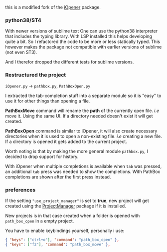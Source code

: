 this is a modified fork of the [iOpener] package.  

### python38/ST4
With newer versions of sublime text
One can use the python38 interpreter that includes
the typing library. With LSP installed this helps
developing quite a bit. So I refactored the code
to be more or less statically typed.
This however makes the package not compatible with
earlier versions of sublime (not even ST3).

And I therefor dropped the different tests for
sublime versions.

### Restructured the project 
`iOpener.py` -> `pathbox.py`, `PathBoxOpen.py`

I extracted the tab-completion stuff into a separate module
so it is "easy" to use it for other things than opening a file.

**PathBoxMove** command will rename the **path** of the currently
open file. *i.e* move it. Using the same UI. If a directory needed
doesn't exist it will get created.

**PathBoxOpen** command is similar to iOpener, it will also
create necessary directories when it is used to open a
non-existing file. *i.e* creating a new file.
If a directory is opened it gets added to the current
project. 

Worth noting is that by making the more general
module `pathbox.py`, I decided to drop support
for history.

With iOpener when multiple completions is available
when `tab` was pressed, an additional `tab` press
was needed to show the completions. With PathBox
completions are shown after the first press
instead.

### preferences

If the setting `"use_project_manager"` is set
to **true**, new project will get created using
the [ProjectManager] package if it is installed.  

New projects is in that case created when a folder
is opened with `path_box_open` in a empty project.

You have to enable keybindings yourself,
personally i use:  

```JSON
{ "keys": ["ctrl+o"], "command": "path_box_open" },
{ "keys": ["f2"], "command": "path_box_move" },
```

[iOpener]: https://github.com/rosshemsley/iOpener
[ProjectManager]: https://github.com/randy3k/ProjectManager
